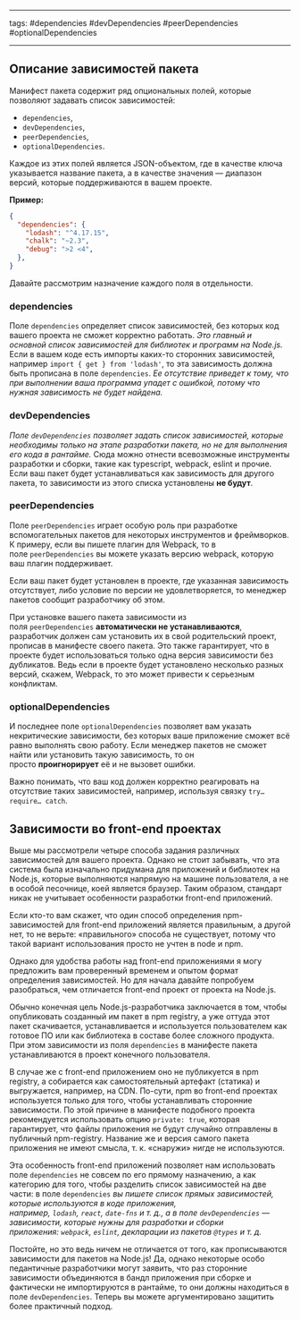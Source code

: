 ____

tags: #dependencies #devDependencies #peerDependencies #optionalDependencies 

_____

## Описание зависимостей пакета

  
Манифест пакета содержит ряд опциональных полей, которые позволяют задавать список зависимостей:

-   `dependencies`,
-   `devDependencies`,
-   `peerDependencies`,
-   `optionalDependencies`.

Каждое из этих полей является JSON-объектом, где в качестве ключа указывается название пакета, а в качестве значения — диапазон версий, которые поддерживаются в вашем проекте.
  
**Пример:**

```json
{
  "dependencies": {
    "lodash": "^4.17.15",
    "chalk": "~2.3",
    "debug": ">2 <4",
  },
}
```

Давайте рассмотрим назначение каждого поля в отдельности.
  
### dependencies

Поле `dependencies` определяет список зависимостей, без которых код вашего проекта не сможет корректно работать. *Это главный и основной список зависимостей для библиотек и программ на Node.js.* Если в вашем коде есть импорты каких-то сторонних зависимостей, например `import { get } from 'lodash'`, то эта зависимость должна быть прописана в поле `dependencies`. *Ее отсутствие приведет к тому, что при выполнении ваша программа упадет с ошибкой, потому что нужная зависимость не будет найдена.*

### devDependencies

*Поле `devDependencies` позволяет задать список зависимостей, которые необходимы только на этапе разработки пакета, но не для выполнения его кода в рантайме.* Сюда можно отнести всевозможные инструменты разработки и сборки, такие как typescript, webpack, eslint и прочие. Если ваш пакет будет устанавливаться как зависимость для другого пакета, то зависимости из этого списка установлены **не будут**.

### peerDependencies

Поле `peerDependencies` играет особую роль при разработке вспомогательных пакетов для некоторых инструментов и фреймворков. К примеру, если вы пишете плагин для Webpack, то в поле `peerDependencies` вы можете указать версию webpack, которую ваш плагин поддерживает.

Если ваш пакет будет установлен в проекте, где указанная зависимость отсутствует, либо условие по версии не удовлетворяется, то менеджер пакетов сообщит разработчику об этом.

При установке вашего пакета зависимости из поля `peerDependencies` **автоматически не устанавливаются**, разработчик должен сам установить их в свой родительский проект, прописав в манифесте своего пакета. Это также гарантирует, что в проекте будет использоваться только одна версия зависимости без дубликатов. Ведь если в проекте будет установлено несколько разных версий, скажем, Webpack, то это может привести к серьезным конфликтам.

### optionalDependencies

И последнее поле `optionalDependencies` позволяет вам указать некритические зависимости, без которых ваше приложение сможет всё равно выполнять свою работу. Если менеджер пакетов не сможет найти или установить такую зависимость, то он просто **проигнорирует** её и не вызовет ошибки.

Важно понимать, что ваш код должен корректно реагировать на отсутствие таких зависимостей, например, используя связку `try… require… catch`.

## Зависимости во front-end проектах

Выше мы рассмотрели четыре способа задания различных зависимостей для вашего проекта. Однако не стоит забывать, что эта система была изначально придумана для приложений и библиотек на Node.js, которые выполняются напрямую на машине пользователя, а не в особой песочнице, коей является браузер. Таким образом, стандарт никак не учитывает особенности разработки front-end приложений.

Если кто-то вам скажет, что один способ определения npm-зависимостей для front-end приложений является правильным, а другой нет, то не верьте: «правильного» способа не существует, потому что такой вариант использования просто не учтен в node и npm.

Однако для удобства работы над front-end приложениями я могу предложить вам проверенный временем и опытом формат определения зависимостей. Но для начала давайте попробуем разобраться, чем отличается front-end проект от проекта на Node.js.

Обычно конечная цель Node.js-разработчика заключается в том, чтобы опубликовать созданный им пакет в npm registry, а уже оттуда этот пакет скачивается, устанавливается и используется пользователем как готовое ПО или как библиотека в составе более сложного продукта. При этом зависимости из поля `dependencies` в манифесте пакета устанавливаются в проект конечного пользователя.

В случае же с front-end приложением оно не публикуется в npm registry, а собирается как самостоятельный артефакт (статика) и выгружается, например, на CDN. По-сути, npm во front-end проектах используется только для того, чтобы устанавливать сторонние зависимости. По этой причине в манифесте подобного проекта рекомендуется использовать опцию `private: true`, которая гарантирует, что файлы приложения не будут случайно отправлены в публичный npm-registry. Название же и версия самого пакета приложения не имеют смысла, т. к. «снаружи» нигде не используются.  

Эта особенность front-end приложений позволяет нам использовать поле `dependencies` не совсем по его прямому назначению, а как категорию для того, чтобы разделить список зависимостей на две части: в поле `dependencies` *вы пишете список прямых зависимостей, которые используются в коде приложения, например, `lodash`, `react`, `date-fns` и т. д., а в поле `devDependencies` — зависимости, которые нужны для разработки и сборки приложения: `webpack`, `eslint`, декларации из пакетов `@types` и т. д.*

Постойте, но это ведь ничем не отличается от того, как прописываются зависимости для пакетов на Node.js! Да, однако некоторые особо педантичные разработчики могут заявить, что раз сторонние зависимости объединяются в бандл приложения при сборке и фактически не импортируются в рантайме, то они должны находиться в поле `devDependencies`. Теперь вы можете аргументировано защитить более практичный подход.